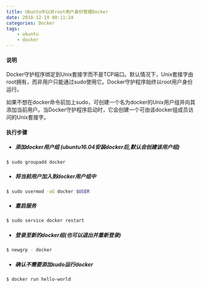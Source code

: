 ```yaml
---
title: Ubuntu中以非root用户身份管理Docker
date: 2018-12-19 00:11:24
categories: Docker
tags:
    - ubuntu
    - docker
---
```


#### 说明

Docker守护程序绑定到Unix套接字而不是TCP端口。默认情况下，Unix套接字由root拥有，而非用户只能通过sudo使用它。Docker守护程序始终以root用户身份运行。

如果不想在docker命令前加上sudo，可创建一个名为docker的Unix用户组并向其添加当前用户。当Docker守护程序启动时，它会创建一个可由该docker组成员访问的Unix套接字。

#### 执行步骤

- ##### 添加docker用户组 (ubuntu16.04安装docker后,默认会创建该用户组)
```bash
$ sudo groupadd docker
```

- ##### 将当前用户加入到docker用户组中
```bash
$ sudo usermod -aG docker $USER
```

- ##### 重启服务
```bash
$ sudo service docker restart
```

- ##### 登录至新的docker组(也可以退出并重新登录)
```bash
$ newgrp - docker
```

- ##### 确认不需要添加sudo运行docker
```bash
$ docker run hello-world
```
